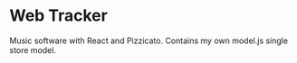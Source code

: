 # Web Tracker

Music software with React and Pizzicato. Contains my own model.js single store model.

